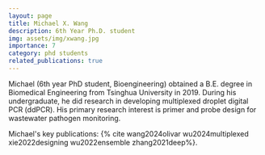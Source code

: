 ```yaml
---
layout: page
title: Michael X. Wang
description: 6th Year Ph.D. student
img: assets/img/xwang.jpg
importance: 7
category: phd students
related_publications: true
---
```


Michael (6th year PhD student, Bioengineering) obtained a B.E. degree in Biomedical Engineering from Tsinghua University in 2019. During his undergraduate, he did research in developing multiplexed droplet digital PCR (ddPCR). His primary research interest is primer and probe design for wastewater pathogen monitoring. 

Michael's key publications: {% cite wang2024olivar wu2024multiplexed xie2022designing wu2022ensemble zhang2021deep%}.